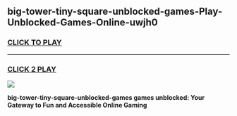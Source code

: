 
## big-tower-tiny-square-unblocked-games-Play-Unblocked-Games-Online-uwjh0
<h3>
<a href="https://premium76.site?title=big-tower-tiny-square-unblocked-games&ref=25A">CLICK TO PLAY</a></h3>
<hr>

<h3>
<a href="https://premium76.site?title=big-tower-tiny-square-unblocked-games&ref=25A">CLICK 2 PLAY</a>
  
</h3>

<a href="https://premium76.site?title=big-tower-tiny-square-unblocked-games&ref=25A"><img src="https://clearcache.store/games.png"></a>


**big-tower-tiny-square-unblocked-games games unblocked: Your Gateway to Fun and Accessible Online Gaming**
